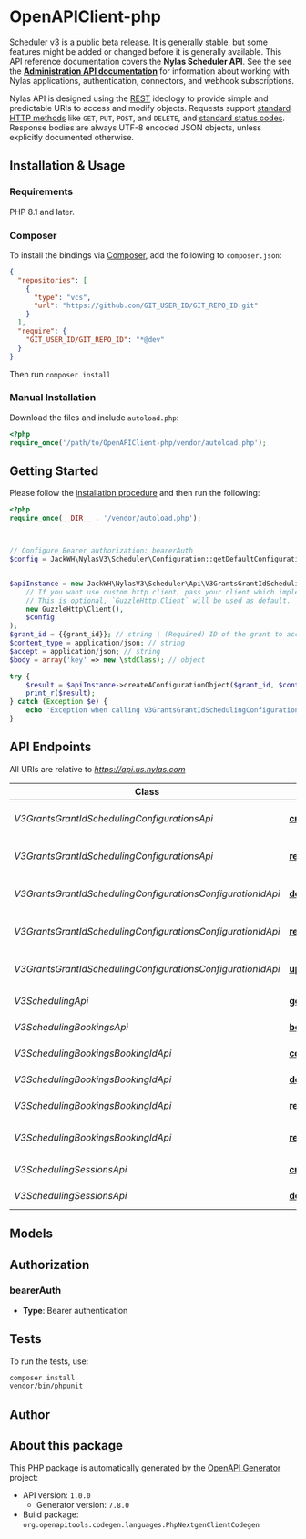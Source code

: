 # OpenAPIClient-php

Scheduler v3 is a [public beta release](https:///docs/support/product-lifecycle/#beta-release). It is generally stable, but some features might be added or changed before it is generally available.
This API reference documentation covers the **Nylas Scheduler API**. See the see the [<b>Administration API documentation</b>](https:///docs/api/v3/admin/) for information about working with Nylas applications, authentication, connectors, and webhook subscriptions.

Nylas API is designed using the [REST](http://en.wikipedia.org/wiki/Representational_State_Transfer) ideology to provide simple and predictable URIs to access and modify objects. Requests support [standard HTTP methods](http://www.w3.org/Protocols/rfc2616/rfc2616-sec9.html) like `GET`, `PUT`, `POST`, and `DELETE`, and [standard status codes](http://www.w3.org/Protocols/rfc2616/rfc2616-sec10.html). Response bodies are always UTF-8 encoded JSON objects, unless explicitly documented otherwise.


## Installation & Usage

### Requirements

PHP 8.1 and later.

### Composer

To install the bindings via [Composer](https://getcomposer.org/), add the following to `composer.json`:

```json
{
  "repositories": [
    {
      "type": "vcs",
      "url": "https://github.com/GIT_USER_ID/GIT_REPO_ID.git"
    }
  ],
  "require": {
    "GIT_USER_ID/GIT_REPO_ID": "*@dev"
  }
}
```

Then run `composer install`

### Manual Installation

Download the files and include `autoload.php`:

```php
<?php
require_once('/path/to/OpenAPIClient-php/vendor/autoload.php');
```

## Getting Started

Please follow the [installation procedure](#installation--usage) and then run the following:

```php
<?php
require_once(__DIR__ . '/vendor/autoload.php');



// Configure Bearer authorization: bearerAuth
$config = JackWH\NylasV3\Scheduler\Configuration::getDefaultConfiguration()->setAccessToken('YOUR_ACCESS_TOKEN');


$apiInstance = new JackWH\NylasV3\Scheduler\Api\V3GrantsGrantIdSchedulingConfigurationsApi(
    // If you want use custom http client, pass your client which implements `GuzzleHttp\ClientInterface`.
    // This is optional, `GuzzleHttp\Client` will be used as default.
    new GuzzleHttp\Client(),
    $config
);
$grant_id = {{grant_id}}; // string | (Required) ID of the grant to access. Use `/me/` to refer to the grant associated with an access token.
$content_type = application/json; // string
$accept = application/json; // string
$body = array('key' => new \stdClass); // object

try {
    $result = $apiInstance->createAConfigurationObject($grant_id, $content_type, $accept, $body);
    print_r($result);
} catch (Exception $e) {
    echo 'Exception when calling V3GrantsGrantIdSchedulingConfigurationsApi->createAConfigurationObject: ', $e->getMessage(), PHP_EOL;
}

```

## API Endpoints

All URIs are relative to *https://api.us.nylas.com*

Class | Method | HTTP request | Description
------------ | ------------- | ------------- | -------------
*V3GrantsGrantIdSchedulingConfigurationsApi* | [**createAConfigurationObject**](docs/Api/V3GrantsGrantIdSchedulingConfigurationsApi.md#createaconfigurationobject) | **POST** /v3/grants/{grant_id}/scheduling/configurations | Create a Configuration object
*V3GrantsGrantIdSchedulingConfigurationsApi* | [**returnAllConfigurationObjects**](docs/Api/V3GrantsGrantIdSchedulingConfigurationsApi.md#returnallconfigurationobjects) | **GET** /v3/grants/{grant_id}/scheduling/configurations | Return all Configuration objects
*V3GrantsGrantIdSchedulingConfigurationsConfigurationIdApi* | [**deleteAConfigurationObject**](docs/Api/V3GrantsGrantIdSchedulingConfigurationsConfigurationIdApi.md#deleteaconfigurationobject) | **DELETE** /v3/grants/{grant_id}/scheduling/configurations/{configuration_id} | Delete a Configuration object
*V3GrantsGrantIdSchedulingConfigurationsConfigurationIdApi* | [**returnAConfigurationObject**](docs/Api/V3GrantsGrantIdSchedulingConfigurationsConfigurationIdApi.md#returnaconfigurationobject) | **GET** /v3/grants/{grant_id}/scheduling/configurations/{configuration_id} | Return a Configuration object
*V3GrantsGrantIdSchedulingConfigurationsConfigurationIdApi* | [**updateAConfigurationObject**](docs/Api/V3GrantsGrantIdSchedulingConfigurationsConfigurationIdApi.md#updateaconfigurationobject) | **PUT** /v3/grants/{grant_id}/scheduling/configurations/{configuration_id} | Update a Configuration object
*V3SchedulingApi* | [**getAvailability**](docs/Api/V3SchedulingApi.md#getavailability) | **GET** /v3/scheduling/availability | Get Availability
*V3SchedulingBookingsApi* | [**bookAnEvent**](docs/Api/V3SchedulingBookingsApi.md#bookanevent) | **POST** /v3/scheduling/bookings | Book an event
*V3SchedulingBookingsBookingIdApi* | [**confirmABooking**](docs/Api/V3SchedulingBookingsBookingIdApi.md#confirmabooking) | **PUT** /v3/scheduling/bookings/{booking_id} | Confirm a booking
*V3SchedulingBookingsBookingIdApi* | [**deleteABooking**](docs/Api/V3SchedulingBookingsBookingIdApi.md#deleteabooking) | **DELETE** /v3/scheduling/bookings/{booking_id} | Delete a booking
*V3SchedulingBookingsBookingIdApi* | [**rescheduleABooking**](docs/Api/V3SchedulingBookingsBookingIdApi.md#rescheduleabooking) | **PATCH** /v3/scheduling/bookings/{booking_id} | Reschedule a booking
*V3SchedulingBookingsBookingIdApi* | [**returnABookingObject**](docs/Api/V3SchedulingBookingsBookingIdApi.md#returnabookingobject) | **GET** /v3/scheduling/bookings/{booking_id} | Return a Booking object
*V3SchedulingSessionsApi* | [**createASession**](docs/Api/V3SchedulingSessionsApi.md#createasession) | **POST** /v3/scheduling/sessions | Create a session
*V3SchedulingSessionsApi* | [**deleteASession**](docs/Api/V3SchedulingSessionsApi.md#deleteasession) | **DELETE** /v3/scheduling/sessions/{session_id} | Delete a session

## Models


## Authorization

### bearerAuth

- **Type**: Bearer authentication

## Tests

To run the tests, use:

```bash
composer install
vendor/bin/phpunit
```

## Author



## About this package

This PHP package is automatically generated by the [OpenAPI Generator](https://openapi-generator.tech) project:

- API version: `1.0.0`
    - Generator version: `7.8.0`
- Build package: `org.openapitools.codegen.languages.PhpNextgenClientCodegen`
